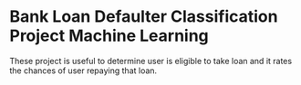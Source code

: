# Bank Loan Defaulter Classification Project Machine Learning
These project is useful to determine user is eligible to take loan and it rates the chances of user repaying that loan.
